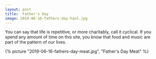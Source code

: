 ```yaml
---
layout: post
title:  Father's Day
image: 2019-06-16-fathers-day-haul.jpg
---
```


You can say that life is repetitive, or more charitably, call it cyclical. If
you spend any amount of time on this site, you know that food and music are part
of the pattern of our lives.

<!--more-->

{% picture "2019-06-16-fathers-day-meat.jpg", "Father's Day Meat" %}
